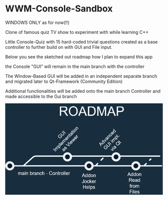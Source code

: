 # WWM-Console-Sandbox

WINDOWS ONLY as for now(!!)

Clone of famous quiz TV show to experiment with while learning C++

Little Console-Quiz with 15 hard-coded trivial questions created as a base controller to further build on with GUI and File input.

Below you see the sketched out roadmap how I plan to expand this app

the Console "GUI" will remain in the main branch with the controller

The Window-Based GUI will be added in an independent separate branch and migrated later to Qt-Framework (Community Edition)

Additional functionalities will be added onto the main branch Controller and made accessible to the Gui branch

![Roadmap](RoadmapWWM.png)


